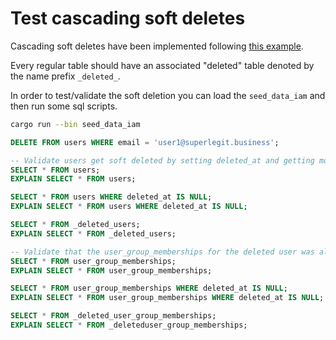 # Test cascading soft deletes

Cascading soft deletes have been implemented following [this example](https://stackoverflow.com/questions/506432/cascading-soft-delete/53046345#53046345).

Every regular table should have an associated "deleted" table denoted by the name prefix `_deleted_`.

In order to test/validate the soft deletion you can load the `seed_data_iam` and then run some sql scripts.

```sh
cargo run --bin seed_data_iam
```

```sql
DELETE FROM users WHERE email = 'user1@superlegit.business';

-- Validate users get soft deleted by setting deleted_at and getting moved to the _deleted_ table
SELECT * FROM users;
EXPLAIN SELECT * FROM users;

SELECT * FROM users WHERE deleted_at IS NULL;
EXPLAIN SELECT * FROM users WHERE deleted_at IS NULL;

SELECT * FROM _deleted_users;
EXPLAIN SELECT * FROM _deleted_users;

-- Validate that the user_group_memberships for the deleted user was also soft deleted
SELECT * FROM user_group_memberships;
EXPLAIN SELECT * FROM user_group_memberships;

SELECT * FROM user_group_memberships WHERE deleted_at IS NULL;
EXPLAIN SELECT * FROM user_group_memberships WHERE deleted_at IS NULL;

SELECT * FROM _deleted_user_group_memberships;
EXPLAIN SELECT * FROM _deleteduser_group_memberships;
```
